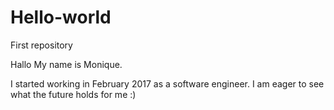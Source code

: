 # Hello-world
First repository

Hallo My name is Monique.

I started working in February 2017 as a software engineer. I am eager to see what the future holds for me :) 
